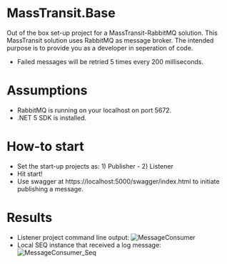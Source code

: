 # MassTransit.Base
Out of the box set-up project for a MassTransit-RabbitMQ solution. This MassTransit solution uses RabbitMQ as message broker. The intended purpose is to provide you as a developer in seperation of code.
- Failed messages will be retried 5 times every 200 milliseconds.

# Assumptions
- RabbitMQ is running on your localhost on port 5672.
- .NET 5 SDK is installed.

# How-to start
- Set the start-up projects as: 1) Publisher - 2) Listener
- Hit start!
- Use swagger at https://localhost:5000/swagger/index.html to initiate publishing a message.

# Results
- Listener project command line output: ![MessageConsumer](https://user-images.githubusercontent.com/4559120/116606406-f9d5e100-a930-11eb-8b69-8361997226fc.PNG)
- Local SEQ instance that received a log message: ![MessageConsumer_Seq](https://user-images.githubusercontent.com/4559120/116606412-fc383b00-a930-11eb-93a4-5340ca4ff2ba.PNG)
